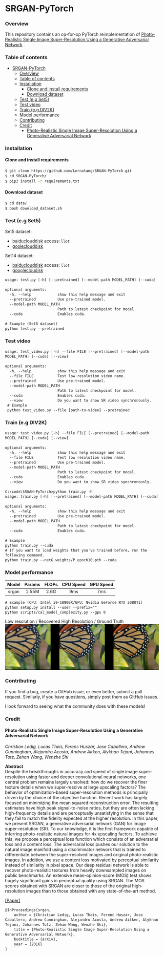 # SRGAN-PyTorch

### Overview

This repository contains an op-for-op PyTorch reimplementation
of [Photo-Realistic Single Image Super-Resolution Using a Generative Adversarial Network](https://arxiv.org/abs/1609.04802)
.

### Table of contents

- [SRGAN-PyTorch](#srgan-pytorch)
    - [Overview](#overview)
    - [Table of contents](#table-of-contents)
    - [Installation](#installation)
      - [Clone and install requirements](#clone-and-install-requirements)
      - [Download dataset](#download-dataset)
    - [Test (e.g Set5)](#test-eg-set5)
    - [Test video](#test-video)
    - [Train (e.g DIV2K)](#train-eg-div2k)
    - [Model performance](#model-performance)
    - [Contributing](#contributing)
    - [Credit](#credit)
      - [Photo-Realistic Single Image Super-Resolution Using a Generative Adversarial Network](#photo-realistic-single-image-super-resolution-using-a-generative-adversarial-network)

### Installation

#### Clone and install requirements

```bash
$ git clone https://github.com/Lornatang/SRGAN-PyTorch.git
$ cd SRGAN-PyTorch/
$ pip3 install -r requirements.txt
```

#### Download dataset

```bash
$ cd data/
$ bash download_dataset.sh
```

### Test (e.g Set5)

Set5 dataset:

- [baiduclouddisk](https://pan.baidu.com/s/1p2h2XTWMD3FLuvKzwpB3Bg) access: `llot`
- [gooleclouddisk](https://drive.google.com/file/d/13cG8rBaqY3H2xkFSLOgMvUGhwcBJyKoT/view?usp=sharing)

Set14 dataset:

- [baiduclouddisk](https://pan.baidu.com/s/10HqYjvlHSVso_-PkXYA85w) access: `llot`
- [googlecloudisk](https://drive.google.com/file/d/1nwmlu4xeLpSLoP89gFcj-557ymWwKZV2/view?usp=sharing)

```text
usage: test.py [-h] [--pretrained] [--model-path MODEL_PATH] [--cuda]

optional arguments:
  -h, --help            show this help message and exit
  --pretrained          Use pre-trained model.
  --model-path MODEL_PATH
                        Path to latest checkpoint for model.
  --cuda                Enables cuda.
  
# Example (Set5 dataset)
python test.py --pretrained
```

### Test video

```text
usage: test_video.py [-h] --file FILE [--pretrained] [--model-path MODEL_PATH] [--cuda] [--view]

optional arguments:
  -h, --help            show this help message and exit
  --file FILE           Test low resolution video name.
  --pretrained          Use pre-trained model.
  --model-path MODEL_PATH
                        Path to latest checkpoint for model.
  --cuda                Enables cuda.
  --view                Do you want to show SR video synchronously.
 # Example
 python test_video.py --file [path-to-video] --pretrained
```

### Train (e.g DIV2K)

```text
usage: test_video.py [-h] --file FILE [--pretrained] [--model-path MODEL_PATH] [--cuda] [--view]

optional arguments:
  -h, --help            show this help message and exit
  --file FILE           Test low resolution video name.
  --pretrained          Use pre-trained model.
  --model-path MODEL_PATH
                        Path to latest checkpoint for model.
  --cuda                Enables cuda.
  --view                Do you want to show SR video synchronously.

C:\code\SRGAN-PyTorch>python train.py -h
usage: train.py [-h] [--pretrained] [--model-path MODEL_PATH] [--cuda]

optional arguments:
  -h, --help            show this help message and exit
  --pretrained          Use pre-trained model.
  --model-path MODEL_PATH
                        Path to latest checkpoint for model.
  --cuda                Enables cuda.

# Example
python train.py --cuda
# If you want to load weights that you've trained before, run the following command.
python train.py --netG weights/P_epoch10.pth --cuda
```

### Model performance

| Model | Params | FLOPs | CPU Speed | GPU Speed |
| :---: | :----: | :---: | :-------: | :-------: |
| srgan | 1.55M  | 2.6G  |    9ms    |    7ms    |

```text
# Example (CPU: Intel i9-10900X/GPU: Nvidia GeForce RTX 2080Ti)
python setup.py install --user --prefix=""
python scripts/cal_model_complexity.py --gpu 0
```

Low resolution / Recovered High Resolution / Ground Truth
<span align="center"><img src="assets/result.png" alt=""></span>

### Contributing

If you find a bug, create a GitHub issue, or even better, submit a pull request.
Similarly, if you have questions, simply post them as GitHub issues.

I look forward to seeing what the community does with these models!

### Credit

#### Photo-Realistic Single Image Super-Resolution Using a Generative Adversarial Network

_Christian Ledig, Lucas Theis, Ferenc Huszar, Jose Caballero, Andrew Cunningham,
Alejandro Acosta, Andrew Aitken, Alykhan Tejani, Johannes Totz, Zehan Wang,
Wenzhe Shi_ <br>

**Abstract** <br>
Despite the breakthroughs in accuracy and speed of single image super-resolution
using faster and deeper convolutional neural networks, one central problem
remains largely unsolved: how do we recover the finer texture details when we
super-resolve at large upscaling factors? The behavior of optimization-based
super-resolution methods is principally driven by the choice of the objective
function. Recent work has largely focused on minimizing the mean squared
reconstruction error. The resulting estimates have high peak signal-to-noise
ratios, but they are often lacking high-frequency details and are perceptually
unsatisfying in the sense that they fail to match the fidelity expected at the
higher resolution. In this paper, we present SRGAN, a generative adversarial
network (GAN) for image super-resolution (SR). To our knowledge, it is the first
framework capable of inferring photo-realistic natural images for 4x upscaling
factors. To achieve this, we propose a perceptual loss function which consists
of an adversarial loss and a content loss. The adversarial loss pushes our
solution to the natural image manifold using a discriminator network that is
trained to differentiate between the super-resolved images and original
photo-realistic images. In addition, we use a content loss motivated by
perceptual similarity instead of similarity in pixel space. Our deep residual
network is able to recover photo-realistic textures from heavily downsampled
images on public benchmarks. An extensive mean-opinion-score (MOS) test shows
hugely significant gains in perceptual quality using SRGAN. The MOS scores
obtained with SRGAN are closer to those of the original high-resolution images
than to those obtained with any state-of-the-art method.

[[Paper]](https://arxiv.org/pdf/1609.04802)

```
@InProceedings{srgan,
    author = {Christian Ledig, Lucas Theis, Ferenc Huszar, Jose Caballero, Andrew Cunningham, Alejandro Acosta, Andrew Aitken, Alykhan Tejani, Johannes Totz, Zehan Wang, Wenzhe Shi},
    title = {Photo-Realistic Single Image Super-Resolution Using a Generative Adversarial Network},
    booktitle = {arXiv},
    year = {2016}
}
```
